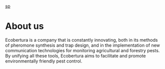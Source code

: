 [sp](https://github.com/Ecobertura/.github/blob/main/profile/Readme.es.md)

# About us


Ecobertura is a company that is constantly innovating, both in its methods of pheromone synthesis and trap design, and in the implementation of new communication technologies for monitoring agricultural and forestry pests. By unifying all these tools, Ecobertura aims to facilitate and promote environmentally friendly pest control.

<!--

**Here are some ideas to get you started:**

🙋‍♀️ A short introduction - what is your organization all about?
🌈 Contribution guidelines - how can the community get involved?
👩‍💻 Useful resources - where can the community find your docs? Is there anything else the community should know?
🍿 Fun facts - what does your team eat for breakfast?
🧙 Remember, you can do mighty things with the power of [Markdown](https://docs.github.com/github/writing-on-github/getting-started-with-writing-and-formatting-on-github/basic-writing-and-formatting-syntax)
-->
